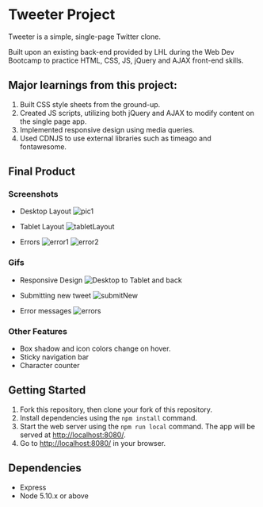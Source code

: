 # Tweeter Project

Tweeter is a simple, single-page Twitter clone.

Built upon an existing back-end provided by LHL during the Web Dev Bootcamp to practice HTML, CSS, JS, jQuery and AJAX front-end skills.

## Major learnings from this project:
1. Built CSS style sheets from the ground-up.
2. Created JS scripts, utilizing both jQuery and AJAX to modify content on the single page app.
3. Implemented responsive design using media queries.
4. Used CDNJS to use external libraries such as timeago and fontawesome.

## Final Product

### Screenshots
* Desktop Layout
![pic1]()

* Tablet Layout
![tabletLayout]()

* Errors
![error1]()
![error2]()

### Gifs
* Responsive Design
![Desktop to Tablet and back](https://media4.giphy.com/media/UteAHnyAv6GYnmxxwa/giphy.gif)

* Submitting new tweet
![submitNew](https://media0.giphy.com/media/9zX0oIbhHvobPiFfen/giphy.gif)

* Error messages
![errors](https://media4.giphy.com/media/n3cdSCcnaG2Zy8Rp1L/giphy.gif)

### Other Features
* Box shadow and icon colors change on hover.
* Sticky navigation bar
* Character counter

## Getting Started

1. Fork this repository, then clone your fork of this repository.
2. Install dependencies using the `npm install` command.
3. Start the web server using the `npm run local` command. The app will be served at <http://localhost:8080/>.
4. Go to <http://localhost:8080/> in your browser.

## Dependencies

- Express
- Node 5.10.x or above